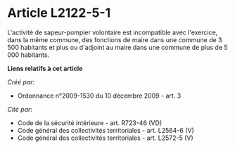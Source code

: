 # Article L2122-5-1

L'activité de sapeur-pompier volontaire est incompatible avec l'exercice, dans la même commune, des fonctions de maire dans
une commune de 3 500 habitants et plus ou d'adjoint au maire dans une commune de plus de 5 000 habitants.

**Liens relatifs à cet article**

_Créé par_:

  - Ordonnance n°2009-1530 du 10 décembre 2009 - art. 3

_Cité par_:

  - Code de la sécurité intérieure - art. R723-46 (VD)
  - Code général des collectivités territoriales - art. L2564-6 (V)
  - Code général des collectivités territoriales - art. L2572-5 (V)
